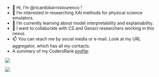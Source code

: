 - 👋 Hi, I’m @ricardobarroslourenco !
- 👀 I’m interested in researching XAI methods for physical science emulators.
- 🌱 I’m currently learning about model interpretability and explainability.
- 💞️ I want to collaborate with CS and Geosci researchers working in this nexus.
- 📫 You can reach me by social media or e-mail. Look at my URL aggregator, which has all my contacts.
- A summary of my CodersRank [profile](https://profile.codersrank.io/user/ricardobarroslourenco):

<img 
  src="https://cr-ss-service.azurewebsites.net/api/ScreenShot?widget=summary&username=ricardobarroslourenco"  
/>

<img
  src="https://cr-skills-chart-widget.azurewebsites.net/api/api?username=ricardobarroslourenco&width=820"
/>

<!---
ricardobarroslourenco/ricardobarroslourenco is a ✨ special ✨ repository because its `README.md` (this file) appears on your GitHub profile.
You can click the Preview link to take a look at your changes.
--->
